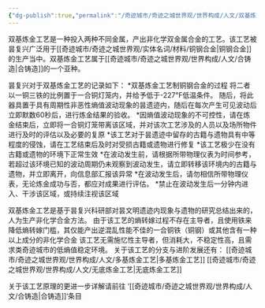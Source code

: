 ```yaml
---
{"dg-publish":true,"permalink":"/奇迹城市/奇迹之城世界观/世界构成/人文/双基炼金工艺/","dgPassFrontmatter":true}
---
```


双基炼金工艺是一种投入两种不同金属，产出非化学双金属合金的工艺。该工艺被昙复兴广泛用于[[奇迹城市/奇迹之城世界观/实体名词/材料/铜钢合金\|铜钢合金]]的生产当中。双基炼金工艺属于[[奇迹城市/奇迹之城世界观/世界构成/人文/合铸造\|合铸造]]的一个亚种。

昙复兴对于双基炼金工艺的记录如下：
*双基炼金工艺制铜钢合金的过程
将二者以一铜三铁的比例置于一合铜灯笼内，并给予低于-227℉低温条件。
随后，将此器具置于具有周期性非恶性熵值波动现象的昙遗迹内，随后在每次产生可见波动后立即默数60秒后，进行炼金结果的验收。
*因熵值波动现象的不可控性，请在炼金结束后，立即将一合铜灯笼带离该区域，并对该次工艺涉及的人员以及场所物件进行及时的评估以及必要的复原
*该工艺对于昙遗迹中留存的古籍与遗物具有中等程度的侵蚀，请在工艺结束后及时对受损古籍或遗物进行修复
*该工艺极少在没有古籍或遗物的环境下正常生效
*在波动发生前，请根据所带物理仪表为时间参考，若超过该环境已知的波动周期仍未观察到波动发生，请立即转移该环境内的古籍与遗物，并立即离开，向信息部汇报该异常
*在波动发生后，请勿相信所带物理仪表，无论炼金成功与否，都应对成果进行评估。
*禁止在波动发生后一分钟内进入、干涉该区域，或持续注视该区域

双基炼金工艺是基于昙复兴科研部对昙文明遗迹内现象与遗物的研究总结出来的，人为生产非化学合金方法。
由于该工艺的熵转嫁过程不存在主导者，且使用铁来降低熵转嫁门槛，其仅能产出逆混乱性能不佳的一合铜铁（铜钢）或其他含有一种以上成分的非化学合金
该工艺无需施忆性主导者，但消耗大，不稳定性高，且需求类奇迹城市的低熵值稳定环境。
关于该工艺的分支与进阶发展还有：
[[奇迹城市/奇迹之城世界观/世界构成/人文/多基炼金工艺\|多基炼金工艺]]
[[奇迹城市/奇迹之城世界观/世界构成/人文/无底炼金工艺\|无底炼金工艺]]

关于该工艺原理的更进一步详解请前往
’[[奇迹城市/奇迹之城世界观/世界构成/人文/合铸造\|合铸造]]‘条目